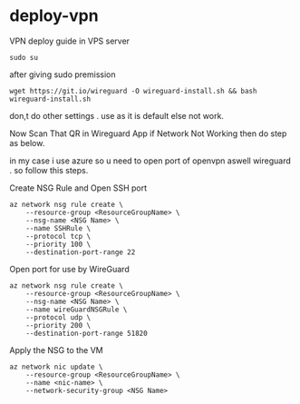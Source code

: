 # deploy-vpn
VPN deploy guide in VPS server
```
sudo su
```
after giving sudo premission

```
wget https://git.io/wireguard -O wireguard-install.sh && bash wireguard-install.sh
```
don,t do other settings . use as it is default else not work.

Now Scan That QR in Wireguard App if Network Not Working then do step as below.

in my case i use azure so  u need to open port of openvpn aswell wireguard .
so follow this steps.

Create NSG Rule and Open SSH port
```
az network nsg rule create \
    --resource-group <ResourceGroupName> \
    --nsg-name <NSG Name> \
    --name SSHRule \
    --protocol tcp \
    --priority 100 \
    --destination-port-range 22
```
Open port for use by WireGuard
```
az network nsg rule create \
    --resource-group <ResourceGroupName> \
    --nsg-name <NSG Name> \
    --name wireGuardNSGRule \
    --protocol udp \
    --priority 200 \
    --destination-port-range 51820
```
Apply the NSG to the VM
```
az network nic update \
    --resource-group <ResourceGroupName> \
    --name <nic-name> \
    --network-security-group <NSG Name>
```
